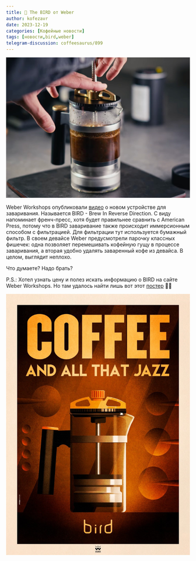```yaml
---
title: 📰 The BIRD от Weber
author: kofezavr
date: 2023-12-19
categories: [Кофейные новости]
tags: [новости,bird,weber]
telegram-discussion: coffeesaurus/899
--- 
```

![The BIRD от Weber](/assets/img/posts/23/12/bird01.jpg)

Weber Workshops опубликовали [видео](https://www.youtube.com/watch?v=NzYVPsX6G6M) о новом устройстве для заваривания. Называется BIRD - Brew In Reverse Direction. С виду напоминает френч-пресс, хотя будет правильнее сравнить с American Press, потому что в BIRD заваривание также происходит иммерсионным способом с фильтрацией. Для фильтрации тут используется бумажный фильтр. В своем девайсе Weber предусмотрели парочку классных фишечек: одна позволяет перемешивать кофейную гущу в процессе заваривания, а вторая удобно удалять заваренный кофе из девайса. В целом, выглядит неплохо. 

Что думаете? Надо брать?

P.S.: Хотел узнать цену и полез искать информацию о BIRD на сайте Weber Workshops. Но там удалось найти лишь вот этот [постер](https://weberworkshops.com/cdn/shop/collections/0d194d19-d11e-49e1-a664-2cd515161852_preview_1440x.jpg) 🤷‍♂️

![The BIRD от Weber](/assets/img/posts/23/12/bird02.jpg)